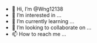 - 👋 Hi, I’m @Wng12138
- 👀 I’m interested in ...
- 🌱 I’m currently learning ...
- 💞️ I’m looking to collaborate on ...
- 📫 How to reach me ...

<!---
Wng12138/Wng12138 is a ✨ special ✨ repository because its `README.md` (this file) appears on your GitHub profile.
You can click the Preview link to take a look at your changes.
--->
